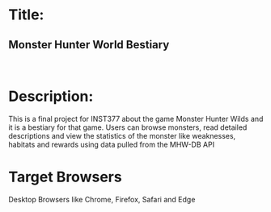 <h1>Title:</h1>
<h2>Monster Hunter World Bestiary</h2>


<br> 
<h1>Description:</h1>

<p>This is a final project for INST377 about the game Monster Hunter Wilds and it is a bestiary for that game. Users can browse monsters, read detailed descriptions and view the statistics of the monster like weaknesses, habitats and rewards using data pulled from the MHW-DB API</p>

<h1>Target Browsers</h1>
<p>Desktop Browsers like Chrome, Firefox, Safari and Edge</p>


<nl>
